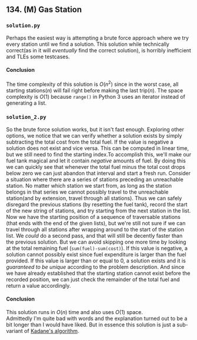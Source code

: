 ## 134. (M) Gas Station

### `solution.py`
Perhaps the easiest way is attempting a brute force approach where we try every station until we find a solution. This solution while technically correct(as in it will *eventually* find the correct solution), is horribly inefficient and TLEs some testcases.  
  
#### Conclusion
The time complexity of this solution is $O(n^2)$ since in the worst case, all starting stations($n$) will fail right before making the last trip($n$). The space complexity is $O(1)$ because `range()` in Python 3 uses an iterator instead of generating a list.  
  

### `solution_2.py`
So the brute force solution works, but it isn't fast enough. Exploring other options, we notice that we can verify whether a solution exists by simply subtracting the total cost from the total fuel. If the value is negative a solution does not exist and vice versa. This can be computed in linear time, but we still need to find the starting index.To accomplish this, we'll make our fuel tank magical and let it contain *negative* amounts of fuel. By doing this we can quickly see that whenever the total fuel minus the total cost drops below zero we can just abandon that interval and start a fresh run. Consider a situation where there are a series of stations preceding an unreachable station. No matter which station we start from, as long as the station belongs in that series we cannot possibly travel to the unreachable station(and by extension, travel through all stations). Thus we can safely disregard the previous stations (by resetting the fuel tank), record the start of the new string of stations, and try starting from the next station in the list.  
Now we have the starting position of a sequence of traversable stations (that ends with the end of the given lists), but we're still not sure if we can travel through all stations after wrapping around to the start of the station list. We *could* do a second pass, and that will still be decently faster than the previous solution. But we can avoid skipping one more time by looking at the total remaining fuel (`sum(fuel)-sum(cost)`). If this value is negative, a solution cannot possibly exist since fuel expenditure is larger than the fuel provided. If this value is larger than or equal to 0, a solution exists and it is *guaranteed to be unique* according to the problem description. And since we have already established that the starting station cannot exist before the recorded position, we can just check the remainder of the total fuel and return a value accordingly.  
  
#### Conclusion
This solution runs in $O(n)$ time and also uses $O(1)$ space.  
Admittedly I'm quite bad with words and the explanation turned out to be a bit longer than I would have liked. But in essence this solution is just a sub-variant of [Kadane's algorithm](https://en.wikipedia.org/wiki/Maximum_subarray_problem#Kadane's_algorithm).
  
